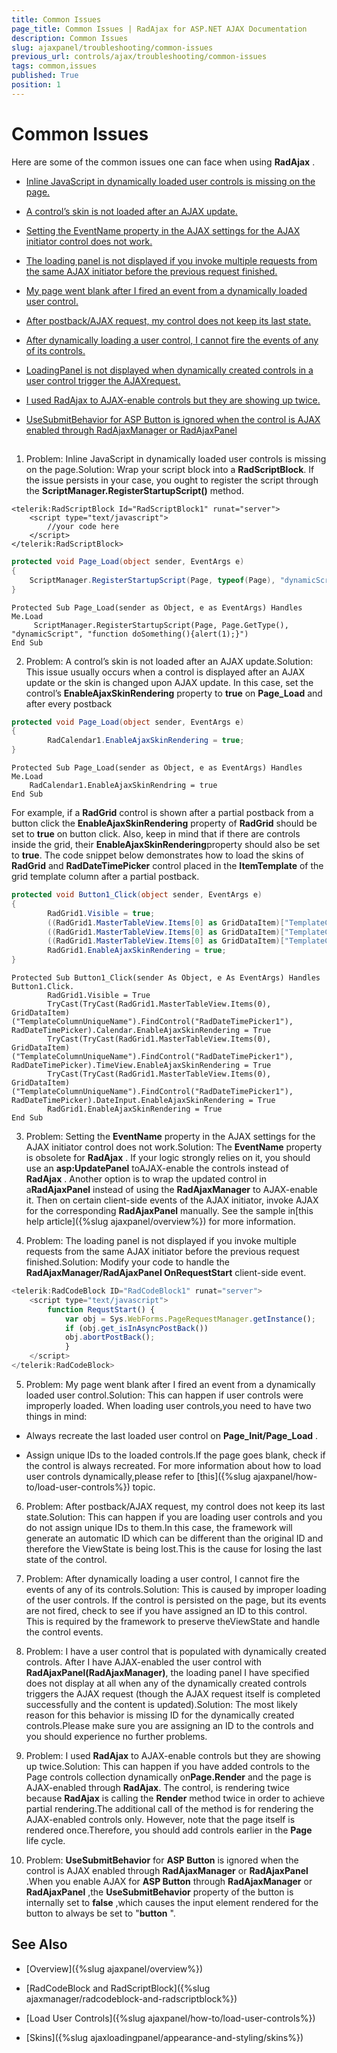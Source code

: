 ```yaml
---
title: Common Issues
page_title: Common Issues | RadAjax for ASP.NET AJAX Documentation
description: Common Issues
slug: ajaxpanel/troubleshooting/common-issues
previous_url: controls/ajax/troubleshooting/common-issues
tags: common,issues
published: True
position: 1
---
```


# Common Issues



Here are some of the common issues one can face when using **RadAjax** .

* [Inline JavaScript in dynamically loaded user controls is missing on the page.](#Problem1)

* [A control’s skin is not loaded after an AJAX update.](#Problem2)

* [Setting the EventName property in the AJAX settings for the AJAX initiator control does not work.](#Problem3)

* [The loading panel is not displayed if you invoke multiple requests from the same AJAX initiator before the previous request finished.](#Problem4)

* [My page went blank after I fired an event from a dynamically loaded user control.](#Problem5)

* [After postback/AJAX request, my control does not keep its last state.](#Problem6)

* [After dynamically loading a user control, I cannot fire the events of any of its controls.](#Problem7)

* [LoadingPanel is not displayed when dynamically created controls in a user control trigger the AJAXrequest.](#Problem8)

* [I used RadAjax to AJAX-enable controls but they are showing up twice.](#Problem9)

* [UseSubmitBehavior for ASP Button is ignored when the control is AJAX enabled through RadAjaxManager or RadAjaxPanel](#Problem10)

## 

1. Problem: Inline JavaScript in dynamically loaded user controls is missing on the page.Solution: Wrap your script block into a **RadScriptBlock**. If the issue persists in your case, you ought to register the script through the **ScriptManager.RegisterStartupScript()** method.

````ASPNET	
<telerik:RadScriptBlock Id="RadScriptBlock1" runat="server">
	<script type="text/javascript">
		//your code here
	</script>
</telerik:RadScriptBlock>
````		  	


````C#	
protected void Page_Load(object sender, EventArgs e)
{
	ScriptManager.RegisterStartupScript(Page, typeof(Page), "dynamicScript", "function doSomething(){alert(1);}");
}
````
````VB
Protected Sub Page_Load(sender as Object, e as EventArgs) Handles Me.Load
	 ScriptManager.RegisterStartupScript(Page, Page.GetType(), "dynamicScript", "function doSomething(){alert(1);}")
End Sub
````


2. Problem: A control’s skin is not loaded after an AJAX update.Solution: This issue usually occurs when a control is displayed after an AJAX update or the skin is changed upon AJAX update. In this case, set the control’s **EnableAjaxSkinRendering** property to **true** on **Page_Load** and after every postback

````C#	
protected void Page_Load(object sender, EventArgs e)
{
		RadCalendar1.EnableAjaxSkinRendering = true;
}
````
````VB
Protected Sub Page_Load(sender as Object, e as EventArgs) Handles Me.Load
	RadCalendar1.EnableAjaxSkinRendring = true
End Sub
````


For example, if a **RadGrid** control is shown after a partial postback from a button click the	**EnableAjaxSkinRendering** property of **RadGrid** should be set to **true**	on button click. Also, keep in mind that if there are controls inside the grid, their **EnableAjaxSkinRendering**property should also be set to **true**. The code snippet below demonstrates how to load the skins of	**RadGrid** and **RadDateTimePicker** control placed in the **ItemTemplate** of the grid template column after a partial postback.

````C#	
protected void Button1_Click(object sender, EventArgs e)
{
        RadGrid1.Visible = true;
        ((RadGrid1.MasterTableView.Items[0] as GridDataItem)["TemplateColumnUniqueName"].FindControl("RadDateTimePicker1") as RadDateTimePicker).Calendar.EnableAjaxSkinRendering = true;
        ((RadGrid1.MasterTableView.Items[0] as GridDataItem)["TemplateColumnUniqueName"].FindControl("RadDateTimePicker1") as RadDateTimePicker).TimeView.EnableAjaxSkinRendering = true;
        ((RadGrid1.MasterTableView.Items[0] as GridDataItem)["TemplateColumnUniqueName"].FindControl("RadDateTimePicker1") as RadDateTimePicker).DateInput.EnableAjaxSkinRendering = true;
        RadGrid1.EnableAjaxSkinRendering = true;
}
````
````VB
Protected Sub Button1_Click(sender As Object, e As EventArgs) Handles Button1.Click.
	    RadGrid1.Visible = True
	    TryCast(TryCast(RadGrid1.MasterTableView.Items(0), GridDataItem)("TemplateColumnUniqueName").FindControl("RadDateTimePicker1"), RadDateTimePicker).Calendar.EnableAjaxSkinRendering = True
	    TryCast(TryCast(RadGrid1.MasterTableView.Items(0), GridDataItem)("TemplateColumnUniqueName").FindControl("RadDateTimePicker1"), RadDateTimePicker).TimeView.EnableAjaxSkinRendering = True
	    TryCast(TryCast(RadGrid1.MasterTableView.Items(0), GridDataItem)("TemplateColumnUniqueName").FindControl("RadDateTimePicker1"), RadDateTimePicker).DateInput.EnableAjaxSkinRendering = True
	    RadGrid1.EnableAjaxSkinRendering = True
End Sub
````



3. Problem: Setting the **EventName** property in the AJAX settings for the AJAX initiator control does not work.Solution: The **EventName** property is obsolete for **RadAjax** . If your logic strongly relies on it, you should use an **asp:UpdatePanel** toAJAX-enable the controls instead of **RadAjax** . Another option is to wrap the updated control in a**RadAjaxPanel** instead of using the **RadAjaxManager** to AJAX-enable it. Then on certain client-side events of the AJAX initiator, invoke AJAX for the corresponding **RadAjaxPanel** manually. See the sample in[this help article]({%slug ajaxpanel/overview%}) for more information.

4. Problem: The loading panel is not displayed if you invoke multiple requests from the same AJAX initiator before the previous request finished.Solution: Modify your code to handle the **RadAjaxManager/RadAjaxPanel OnRequestStart** client-side event.

````JavaScript
<telerik:RadCodeBlock ID="RadCodeBlock1" runat="server"> 
    <script type="text/javascript"> 
        function RequstStart() { 
            var obj = Sys.WebForms.PageRequestManager.getInstance(); 
            if (obj.get_isInAsyncPostBack()) 
            obj.abortPostBack();
        	} 
    </script> 
</telerik:RadCodeBlock>
````



5. Problem: My page went blank after I fired an event from a dynamically loaded user control.Solution: This can happen if user controls were improperly loaded. When loading user controls,you need to have two things in mind:

* Always recreate the last loaded user control on **Page_Init/Page_Load** .

* Assign unique IDs to the loaded controls.If the page goes blank, check if the control is always recreated. For more information about how to load user controls dynamically,please refer to [this]({%slug ajaxpanel/how-to/load-user-controls%}) topic.

6. Problem: After postback/AJAX request, my control does not keep its last state.Solution: This can happen if you are loading user controls and you do not assign unique IDs to them.In this case, the framework will generate an automatic ID which can be different than the original ID and therefore the ViewState is being lost.This is the cause for losing the last state of the control.

7. Problem: After dynamically loading a user control, I cannot fire the events of any of its controls.Solution: This is caused by improper loading of the user controls. If the control is persisted on the page, but its events are not fired, check to see if you have assigned an ID to this control. This is required by the framework to preserve theViewState and handle the control events.

8. Problem: I have a user control that is populated with dynamically created controls. After I have AJAX-enabled the user control with **RadAjaxPanel(RadAjaxManager)**, the loading panel I have specified does not display at all when any of the dynamically created controls triggers the AJAX request (though the AJAX request itself is completed successfully and the content is updated).Solution: The most likely reason for this behavior is missing ID for the dynamically created controls.Please make sure you are assigning an ID to the controls and you should experience no further problems.

9. Problem: I used **RadAjax** to AJAX-enable controls but they are showing up twice.Solution: This can happen if you have added controls to the Page controls collection dynamically on**Page.Render** and the page is AJAX-enabled through **RadAjax**. The control, is rendering twice because **RadAjax** is calling the **Render** method twice in order to achieve partial rendering.The additional call of the method is for rendering the AJAX-enabled controls only. However, note that the page itself is rendered once.Therefore, you should add controls earlier in the **Page** life cycle.

10. Problem: **UseSubmitBehavior** for **ASP Button** is ignored when the control is AJAX enabled through **RadAjaxManager** or **RadAjaxPanel** .When you enable AJAX for **ASP Button** through **RadAjaxManager** or **RadAjaxPanel** ,the **UseSubmitBehavior** property of the button is internally set to **false** ,which causes the input element rendered for the button to always be set to "**button** ".

## See Also

 * [Overview]({%slug ajaxpanel/overview%})

 * [RadCodeBlock and RadScriptBlock]({%slug ajaxmanager/radcodeblock-and-radscriptblock%})

 * [Load User Controls]({%slug ajaxpanel/how-to/load-user-controls%})

 * [Skins]({%slug ajaxloadingpanel/appearance-and-styling/skins%})
